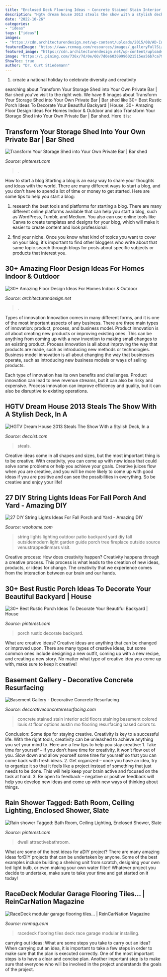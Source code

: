 ```yaml
---
title: "Enclosed Deck Flooring Ideas ~ Concrete Stained Stain Interior Acid Floors Staining Basement Colored Louis St Floor Options Austin Mo Flooring Resurfacing Based Colors Tx"
description: "Hgtv dream house 2013 steals the show with a stylish deck, in a"
date: "2022-10-26"
categories:
- "ideas"
tags: ["ideas"]
images:
- "https://cdn.architecturendesign.net/wp-content/uploads/2015/08/AD-Indoor-Outdoor-Floor-Design-Ideas-21.jpg"
featuredImage: "https://www.rcnmag.com/resources/images/_galleryFullSize/RaceDeck-21.jpeg"
featured_image: "https://cdn.architecturendesign.net/wp-content/uploads/2015/08/AD-Indoor-Outdoor-Floor-Design-Ideas-21.jpg"
image: "https://i.pinimg.com/736x/7d/0e/60/7d0e60309996021515ea56b7ca792952--backyard-bar-patio-bar.jpg"
ShowToc: true
author: "Dr. Curt Stiedemann"
---
```



1. create a national holiday to celebrate diversity and creativity

	

		
searching about Transform Your Storage Shed into Your Own Private Bar | Bar shed you've visit to the right web. We have 8 Images about Transform Your Storage Shed into Your Own Private Bar | Bar shed like 30+ Best Rustic Porch Ideas To Decorate Your Beautiful Backyard | House, 30+ Amazing Floor Design Ideas For Homes Indoor &amp; Outdoor and also Transform Your Storage Shed into Your Own Private Bar | Bar shed. Here it is:
		
    
## Transform Your Storage Shed Into Your Own Private Bar | Bar Shed

<img loading=lazy src="https://i.pinimg.com/736x/7d/0e/60/7d0e60309996021515ea56b7ca792952--backyard-bar-patio-bar.jpg" onerror="this.onerror=null;this.src='https://tse2.mm.bing.net/th?id=OIP.GCnctIiKeLciRhH-PrlPHQHaFi&amp;pid=15.1';" alt="Transform Your Storage Shed into Your Own Private Bar | Bar shed">

_Source: pinterest.com_

>. 

	

How to start a blog
Starting a blog is an easy way to share your thoughts and ideas with the world. There are many different ways to start a blog, and you don't have to spend a lot of time or money to get started. Here are some tips to help you start a blog: 
1. research the best tools and platforms for starting a blog. There are many different online platforms available that can help you start a blog, such as WordPress, Tumblr, and Medium. You also can use online tools like Canva to create templates and designs for your blog, which will make it easier to create content and look professional. 

2. find your niche. Once you know what kind of topics you want to cover on your blog, it's important to find other bloggers who write about that same topic.search through blogs for posts about specific subjects or products that interest you.

    
## 30+ Amazing Floor Design Ideas For Homes Indoor &amp; Outdoor

<img loading=lazy src="https://cdn.architecturendesign.net/wp-content/uploads/2015/08/AD-Indoor-Outdoor-Floor-Design-Ideas-21.jpg" onerror="this.onerror=null;this.src='https://tse4.mm.bing.net/th?id=OIP.K8DN2tCv0pbdZ-JeeS_u-gHaLH&amp;pid=15.1';" alt="30+ Amazing Floor Design Ideas For Homes Indoor &amp; Outdoor">

_Source: architecturendesign.net_

>. 

	

Types of innovation
Innovation comes in many different forms, and it is one of the most important aspects of any business. There are three main types of innovation: product, process, and business model.
Product innovation is all about creating new products or improving existing ones. This can be anything from coming up with a new invention to making small changes to an existing product. Process innovation is all about improving the way that products are made, such as introducing new methods or technologies. Business model innovation is all about changing the way that businesses operate, such as introducing new business models or ways of selling products.

Each type of innovation has its own benefits and challenges. Product innovation can lead to new revenue streams, but it can also be risky and expensive. Process innovation can improve efficiency and quality, but it can also be disruptive to existing operations.

    
## HGTV Dream House 2013 Steals The Show With A Stylish Deck, In A

<img loading=lazy src="https://cdn.decoist.com/wp-content/uploads/2013/05/fancy-deck-area.jpg" onerror="this.onerror=null;this.src='https://tse4.mm.bing.net/th?id=OIP.tAbFTUJkdDbxmZkVZDjHZwHaFj&amp;pid=15.1';" alt="HGTV Dream House 2013 Steals The Show With a Stylish Deck, In a">

_Source: decoist.com_

>steals. 

	

Creative ideas come in all shapes and sizes, but the most important thing is to be creative. With creativity, you can come up with new ideas that could solve some problems or help you achieve your goals. Creative juices flow when you are creative, and you will be more likely to come up with good ideas if you are positive and can see the possibilities in everything. So be creative and enjoy your life!

    
## 27 DIY String Lights Ideas For Fall Porch And Yard - Amazing DIY

<img loading=lazy src="http://www.woohome.com/wp-content/uploads/2017/09/string-lighting-ideas-for-Fall-yard-and-garden-19.jpg" onerror="this.onerror=null;this.src='https://tse4.mm.bing.net/th?id=OIP.JSTGUVSd9RnxvWRBJZKV5gHaKG&amp;pid=15.1';" alt="27 DIY String Lights Ideas For Fall Porch and Yard - Amazing DIY">

_Source: woohome.com_

>string lights lighting outdoor patio backyard yard diy fall outsidemodern light garden guide porch tree fireplace outside source venustrappedinmars visit. 

	

Creative process: How does creativity happen?
Creativity happens through a creative process. This process is what leads to the creation of new ideas, products, or ideas for change. The creativity that we experience comes from the interaction between our brain and our hands.

    
## 30+ Best Rustic Porch Ideas To Decorate Your Beautiful Backyard | House

<img loading=lazy src="https://i.pinimg.com/736x/7f/f8/ad/7ff8ade9df40728d95590e94a836e595.jpg" onerror="this.onerror=null;this.src='https://tse1.mm.bing.net/th?id=OIP.Vjh7jBt3OC1nfPfLApoIVgHaLH&amp;pid=15.1';" alt="30+ Best Rustic Porch Ideas To Decorate Your Beautiful Backyard | House">

_Source: pinterest.com_

>porch rustic decorate backyard. 

	

What are creative ideas?
Creative ideas are anything that can be changed or improved upon. There are many types of creative ideas, but some common ones include designing a new outfit, coming up with a new recipe, and creating a new story. No matter what type of creative idea you come up with, make sure to keep it creative!

    
## Basement Gallery - Decorative Concrete Resurfacing

<img loading=lazy src="https://www.decorativeconcreteresurfacing.com/wp-content/uploads/2013/01/acid-stain-solution.jpg" onerror="this.onerror=null;this.src='https://tse3.mm.bing.net/th?id=OIP.0wTawHQb3FGPG3F8S9h9SgHaLJ&amp;pid=15.1';" alt="Basement Gallery - Decorative Concrete Resurfacing">

_Source: decorativeconcreteresurfacing.com_

>concrete stained stain interior acid floors staining basement colored louis st floor options austin mo flooring resurfacing based colors tx. 

	

Conclusion: Some tips for staying creative.
Creativity is key to a successful life. With the right tools, creativity can be unleashed to achieve anything you set your mind to. Here are a few tips to help you stay creative: 1. Take time for yourself – if you don’t have time for creativity, it won’t flow out of you. Slow down and allow yourself some time for yourself so that you can come back with fresh ideas. 2. Get organized – once you have an idea, try to organize it so that it feels like a project instead of something that just needs to be done. This will help keep your brain active and focused on the task at hand. 3. Be open to feedback – negative or positive feedback will help you develop new ideas and come up with new ways of thinking about things.
    
## Rain Shower Tagged: Bath Room, Ceiling Lighting, Enclosed Shower, Slate

<img loading=lazy src="https://i.pinimg.com/736x/e6/14/db/e614db5b2bb16b30f5eaaa7f6956f657.jpg" onerror="this.onerror=null;this.src='https://tse3.mm.bing.net/th?id=OIP.89xp50CV4wc50po8xrHM1wHaKq&amp;pid=15.1';" alt="Rain shower Tagged: Bath Room, Ceiling Lighting, Enclosed Shower, Slate">

_Source: pinterest.com_

>dwell attractivebathroom. 

	

What are some of the best ideas for aDIY project?
There are many amazing ideas forDIY projects that can be undertaken by anyone. Some of the best examples include building a shelving unit from scratch, designing your own led light bulb, or even making your own water filter! Whatever project you decide to undertake, make sure to take your time and get started on it today!

    
## RaceDeck Modular Garage Flooring Tiles… | ReinCarNation Magazine

<img loading=lazy src="https://www.rcnmag.com/resources/images/_galleryFullSize/RaceDeck-21.jpeg" onerror="this.onerror=null;this.src='https://tse4.mm.bing.net/th?id=OIP.0mD0Q1JPjxp0vGmdebe0MwHaE8&amp;pid=15.1';" alt="RaceDeck modular garage flooring tiles… | ReinCarNation Magazine">

_Source: rcnmag.com_

>racedeck flooring tiles deck race garage modular installing. 

	

carrying out ideas: What are some steps you take to carry out an idea?
When carrying out an idea, it is important to take a few steps in order to make sure that the plan is executed correctly. One of the most important steps is to have a clear and concise plan. Another important step is to make sure that everyone who will be involved in the project understands the goals of the project.

